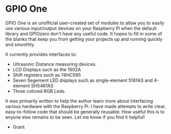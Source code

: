 # GPIO One

GPIO One is an unofficial user-created set of modules to allow you to
easily use various input/output devices on your Raspberry Pi when the
default library and GPIOzero don't have any useful code. It hopes to
fill in some of the blanks that keep you from getting your projects up
and running quickly and smoothly.

It currently provides interfaces to:

* Ultrasonic Distance measuring devices.
* LCD Displays such as the 1602A
* Shift registers such as 74HC595
* Seven Segement LED displays such as single-element 5161AS and 4-element SH5461AS
* Three colored RGB Leds.

It was primarily written to help the author learn more about
interfacing various hardware with the Raspberry Pi. I have made
attempts to write clear, easy-to-follow code that should be generally
reusable. How useful this is to anyone else remains to be seen. Let me
know if you find it helpful!

- Grant
